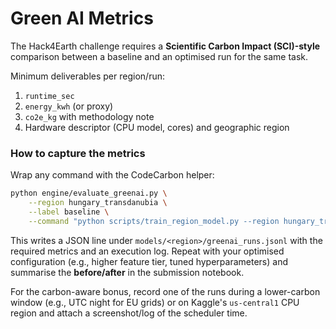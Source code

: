 # Green AI Metrics

The Hack4Earth challenge requires a **Scientific Carbon Impact (SCI)-style** comparison between a baseline and an optimised run for the same task.

Minimum deliverables per region/run:

1. `runtime_sec`
2. `energy_kwh` (or proxy)
3. `co2e_kg` with methodology note
4. Hardware descriptor (CPU model, cores) and geographic region

### How to capture the metrics

Wrap any command with the CodeCarbon helper:

```bash
python engine/evaluate_greenai.py \
    --region hungary_transdanubia \
    --label baseline \
    --command "python scripts/train_region_model.py --region hungary_transdanubia --tier 1"
```

This writes a JSON line under `models/<region>/greenai_runs.jsonl` with the required metrics and an execution log. Repeat with your optimised configuration (e.g., higher feature tier, tuned hyperparameters) and summarise the **before/after** in the submission notebook.

For the carbon-aware bonus, record one of the runs during a lower-carbon window (e.g., UTC night for EU grids) or on Kaggle's `us-central1` CPU region and attach a screenshot/log of the scheduler time.